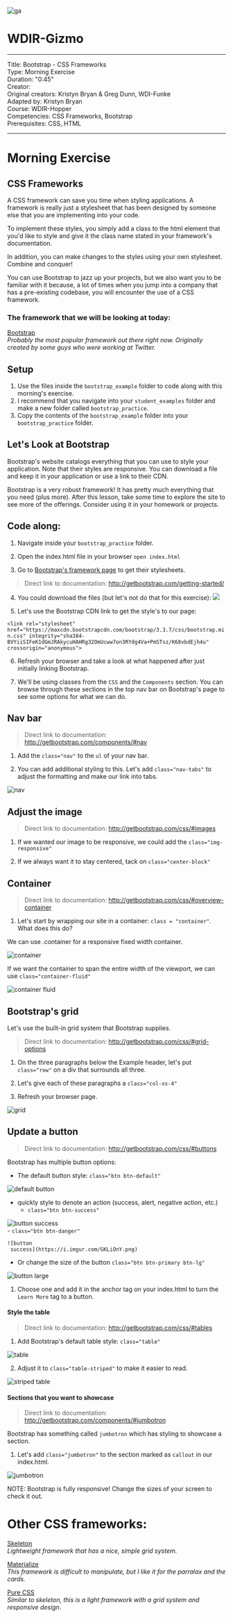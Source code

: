 ![ga](http://mobbook.generalassemb.ly/ga_cog.png)

# WDIR-Gizmo

---
Title: Bootstrap - CSS Frameworks <br>
Type: Morning Exercise<br>
Duration: "0:45"<br>
Creator:<br>
    Original creators: Kristyn Bryan & Greg Dunn, WDI-Funke<br>
    Adapted by: Kristyn Bryan<br>
    Course: WDIR-Hopper<br>
Competencies: CSS Frameworks, Bootstrap<br>
Prerequisites: CSS, HTML <br>

---

# Morning Exercise

## CSS Frameworks

A CSS framework can save you time when styling applications. A framework is really just a stylesheet that has been designed by someone else that you are implementing into your code.

To implement these styles, you simply add a class to the html element that you'd like to style and give it the class name stated in your framework's documentation.

In addition, you can make changes to the styles using your own stylesheet. Combine and conquer!

You can use Bootstrap to jazz up your projects, but we also want you to be familiar with it because, a lot of times when you jump into a company that has a pre-existing codebase, you will encounter the use of a CSS framework.


### The framework that we will be looking at today:

[Bootstrap](http://getbootstrap.com/)<br>
  _Probably the most popular framework out there right now. Originally created by some guys who were working at Twitter._


## Setup

1. Use the files inside the `bootstrap_example` folder to code along with this morning's exercise.
2. I recommend that you navigate into your `student_examples` folder and make a new folder called `bootstrap_practice`.
3. Copy the contents of the `bootstrap_example` folder into your `bootstrap_practice` folder.

## Let's Look at Bootstrap

Bootstrap's website catalogs everything that you can use to style your application. Note that their styles are responsive. You can download a file and keep it in your application or use a link to their CDN.

Bootstrap is a very robust framework! It has pretty much everything that you need (plus more). After this lesson, take some time to explore the site to see more of the offerings. Consider using it in your homework or projects.

## Code along:

1. Navigate inside your `bootstrap_practice` folder.

2. Open the index.html file in your browser `open index.html`

3. Go to [Bootstrap's framework page](http://getbootstrap.com/) to get their stylesheets.

>Direct link to documentation:
http://getbootstrap.com/getting-started/

4. You could download the files (but let's not do that for this exercise):
![](https://i.imgur.com/Y2bjh8G.png)

5. Let's use the Bootstrap CDN link to get the style's to our page:

`<link rel="stylesheet" href="https://maxcdn.bootstrapcdn.com/bootstrap/3.3.7/css/bootstrap.min.css" integrity="sha384-BVYiiSIFeK1dGmJRAkycuHAHRg32OmUcww7on3RYdg4Va+PmSTsz/K68vbdEjh4u" crossorigin="anonymous">`

6. Refresh your browser and take a look at what happened after just initially linking Bootstrap.

7. We'll be using classes from the `CSS` and the `Components` section. You can browse through these sections in the top nav bar on Bootstrap's page to see some options for what we can do.

## Nav bar

>Direct link to documentation:
http://getbootstrap.com/components/#nav

1. Add the `class="nav"` to the `ul` of your nav bar.

2. You can add additional styling to this. Let's add `class="nav-tabs"` to adjust the formatting and make our link into tabs.

![nav](https://i.imgur.com/zRsVdwm.png)

## Adjust the image

>Direct link to documentation:
http://getbootstrap.com/css/#images

1. If we wanted our image to be responsive, we could add the `class="img-responsive"`

2. If we always want it to stay centered, tack on `class="center-block"`

## Container

>Direct link to documentation:
http://getbootstrap.com/css/#overview-container

1. Let's start by wrapping our site in a container: `class = "container"`. What does this do?

We can use .container for a responsive fixed width container.

![container](https://i.imgur.com/VQT8U0F.png)

If we want the container to span the entire width of the viewport, we can use `class="container-fluid"`

![container fluid](https://i.imgur.com/nbdIF1f.png)

## Bootstrap's grid
Let's use the built-in grid system that Bootstrap supplies.

>Direct link  to documentation: http://getbootstrap.com/css/#grid-options

1. On the three paragraphs below the Example header, let's put `class="row"` on a div that surrounds all three.

2. Let's give each of these paragraphs a `class="col-xs-4"`

3. Refresh your browser page.

![grid](https://i.imgur.com/DmpDs9U.png)

## Update a button

>Direct link  to documentation:
http://getbootstrap.com/css/#buttons

Bootstrap has multiple button options:

  - The default button style:
  `class="btn btn-default"`

  ![default button](https://i.imgur.com/avr5c7L.png)

  - quickly style to denote an action (success, alert, negative action, etc.)
    - `class="btn btn-success"`<br>

  ![button success](https://i.imgur.com/t5hwr8l.png)<br>
    - `class="btn btn-danger"`<br>

    ![button
     success](https://i.imgur.com/GKLiOnY.png)

  - Or change the size of the button
  `class="btn btn-primary btn-lg"`<br>

  ![button large](https://i.imgur.com/j3As5WS.png)

1. Choose one and add it in the anchor tag on your index.html to turn the `Learn More` tag to a button.

#### Style the table

>Direct link  to documentation:
http://getbootstrap.com/css/#tables

1. Add Bootstrap's default table style: `class="table"`

![table](https://i.imgur.com/h8zEAQU.png)

2. Adjust it to `class="table-striped"` to make it easier to read.

![striped table](https://i.imgur.com/DHPEEsi.png)

#### Sections that you want to showcase

>Direct link  to documentation:
http://getbootstrap.com/components/#jumbotron

Bootstrap has something called `jumbotron` which has styling to showcase a section.

1. Let's add `class="jumbotron"` to the section marked as `callout` in our index.html.

![jumbotron](https://i.imgur.com/2bPaxXf.png)

NOTE: Bootstrap is fully responsive! Change the sizes of your screen to check it out.

# Other CSS frameworks:

[Skeleton](http://getskeleton.com/)<br>
  _Lightweight framework that has a nice, simple grid system._

[Materialize](http://materializecss.com/)<br>
_This framework is difficult to manipulate, but I like it for the parralax and the cards._

[Pure CSS](http://purecss.io/)<br>
_Similar to skeleton, this is a light framework with a grid system and responsive design._
